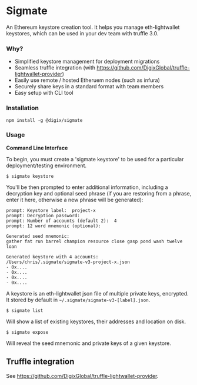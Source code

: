 # Sigmate

An Ethereum keystore creation tool. It helps you manage eth-lightwallet keystores, which can be used in your dev team with truffle 3.0.

### Why?

* Simplified keystore management for deployment migrations
* Seamless truffle integration (with https://github.com/DigixGlobal/truffle-lightwallet-provider)
* Easily use remote / hosted Etheruem nodes (such as infura)
* Securely share keys in a standard format with team members
* Easy setup with CLI tool

### Installation

```
npm install -g @digix/sigmate
```

### Usage

**Command Line Interface**

To begin, you must create a 'sigmate keystore' to be used for a particular deployment/testing environment.

```
$ sigmate keystore
```

You'll be then prompted to enter additional information, including a decryption key and optional seed phrase (if you are restoring from a phrase, enter it here, otherwise a new phrase will be generated):

```
prompt: Keystore label:  project-x
prompt: Decryption password:
prompt: Number of accounts (default 2):  4
prompt: 12 word mnemonic (optional):

Generated seed mnemonic:
gather fat run barrel champion resource close gasp pond wash twelve loan

Generated keystore with 4 accounts:
/Users/chris/.sigmate/sigmate-v3-project-x.json
- 0x....
- 0x....
- 0x....
- 0x....
```

A keystore is an eth-lightwallet json file of multiple private keys, encrypted. It stored by default in `~/.sigmate/sigmate-v3-[label].json`.

```
$ sigmate list
```

Will show a list of existing keystores, their addresses and location on disk.

```
$ sigmate expose
```

Will reveal the seed mnemonic and private keys of a given keystore.

## Truffle integration

See https://github.com/DigixGlobal/truffle-lightwallet-provider.
